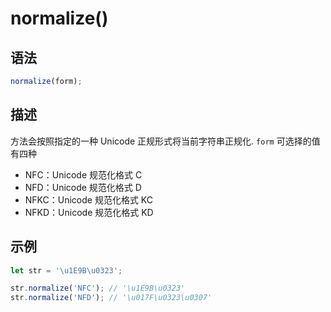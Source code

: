 # normalize()

## 语法

```js
normalize(form);
```

## 描述

 方法会按照指定的一种 Unicode 正规形式将当前字符串正规化.
 `form` 可选择的值有四种 

- NFC：Unicode 规范化格式 C
- NFD：Unicode 规范化格式 D
- NFKC：Unicode 规范化格式 KC
- NFKD：Unicode 规范化格式 KD

## 示例

```js
let str = '\u1E9B\u0323';

str.normalize('NFC'); // '\u1E9B\u0323'
str.normalize('NFD'); // '\u017F\u0323\u0307'
```